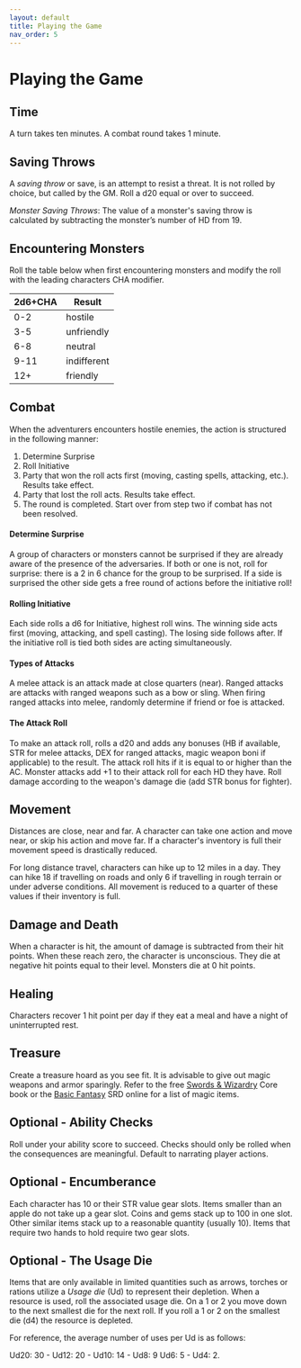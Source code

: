 ```yaml
---
layout: default
title: Playing the Game
nav_order: 5
---
```

# Playing the Game
## Time
A turn takes ten minutes. A combat round takes 1 minute.
## Saving Throws
A _saving throw_ or save, is an attempt to resist a threat. It is not rolled by choice, but called by the GM. Roll a d20 equal or over to succeed.

_Monster_ _Saving Throws_: The value of a monster's saving throw is calculated by subtracting the monster’s number of HD from 19.
## Encountering Monsters
Roll the table below when first encountering monsters and modify the roll with the leading characters CHA modifier.

| 2d6+CHA | Result      |
| ------- | ----------- |
| 0-2     | hostile     |
| 3-5     | unfriendly  |
| 6-8     | neutral     |
| 9-11    | indifferent |
| 12+     | friendly    |

## Combat
When the adventurers encounters hostile enemies, the action is structured in the following manner:

1. Determine Surprise
2. Roll Initiative
3. Party that won the roll acts first (moving, casting spells, attacking, etc.). Results take effect.
4. Party that lost the roll acts. Results take effect.
5. The round is completed. Start over from step two if combat has not been resolved.

#### Determine Surprise
A group of characters or monsters cannot be surprised if they are already aware of the presence of the adversaries. If both or one is not, roll for surprise: there is a 2 in 6 chance for the group to be surprised. If a side is surprised the other side gets a free round of actions before the initiative roll!
#### Rolling Initiative
Each side rolls a d6 for Initiative, highest roll wins. The winning side acts first (moving, attacking, and spell casting). The losing side follows after. If the initiative roll is tied both sides are acting simultaneously.
#### Types of Attacks
A melee attack is an attack made at close quarters (near). Ranged attacks are attacks with ranged weapons such as a bow or sling. When firing ranged attacks into melee, randomly determine if friend or foe is attacked.
#### The Attack Roll
To make an attack roll, rolls a d20 and adds any bonuses (HB if available, STR for melee attacks, DEX for ranged attacks, magic weapon boni if applicable) to the result. The attack roll hits if it is equal to or higher than the AC. Monster attacks add +1 to their attack roll for each HD they have. Roll damage according to the weapon's damage die (add STR bonus for fighter).
## Movement
Distances are close, near and far. A character can take one action and move near, or skip his action and move far. If a character's inventory is full their movement speed is drastically reduced.

For long distance travel, characters can hike up to 12 miles in a day. They can hike 18 if travelling on roads and only 6 if travelling in rough terrain or under adverse conditions. All movement is reduced to a quarter of these values if their inventory is full.
## Damage and Death
When a character is hit, the amount of damage is subtracted from their hit points. When these  reach zero, the character is unconscious. They die at negative hit points equal to their level. Monsters die at 0 hit points.
## Healing
Characters recover 1 hit point per day if they eat a meal and have a night of uninterrupted rest.
## Treasure
Create a treasure hoard as you see fit. It is advisable to give out magic weapons and armor sparingly. Refer to the free [Swords & Wizardry](https://www.drivethrurpg.com/en/product/62346/Swords--Wizardry-Core-Rules) Core book or the [Basic Fantasy](https://www.basicfantasy.org/srd/magicItems.html) SRD online for a list of magic items. 
## Optional - Ability Checks
Roll under your ability score to succeed. Checks should only be rolled when the consequences are meaningful. Default to narrating player actions.
## Optional - Encumberance
Each character has 10 or their STR value gear slots. Items smaller than an apple do not take up a gear slot. Coins and gems stack up to 100 in one slot. Other similar items stack up to a reasonable quantity (usually 10). Items that require two hands to hold require two gear slots.
## Optional - The Usage Die
Items that are only available in limited quantities such as arrows, torches or rations utilize a _Usage die_ (Ud) to represent their depletion. When a resource is used, roll the associated usage die. On a 1 or 2 you move down to the next smallest die for the next roll. If you roll a 1 or 2 on the smallest die (d4) the resource is depleted. 

For reference, the average number of uses per Ud is as follows:

Ud20: 30 - Ud12: 20 - Ud10: 14 - Ud8: 9 Ud6: 5 - Ud4: 2.
